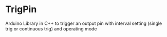# TrigPin
Arduino Library in C++ to trigger an output pin with interval setting (single trig or continuous trig) and operating mode
